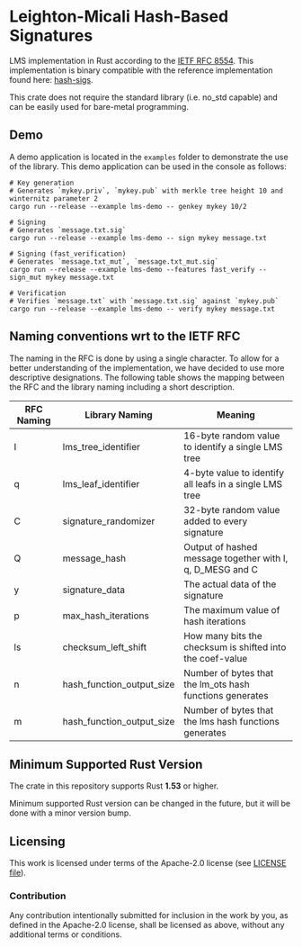 # Leighton-Micali Hash-Based Signatures
LMS implementation in Rust according to the [IETF RFC 8554](https://datatracker.ietf.org/doc/html/rfc8554).
This implementation is binary compatible with the reference implementation found here: [hash-sigs](https://github.com/cisco/hash-sigs).

This crate does not require the standard library (i.e. no_std capable) and can be easily used for bare-metal programming.

## Demo
A demo application is located in the `examples` folder to demonstrate the use of the library.
This demo application can be used in the console as follows:

```
# Key generation
# Generates `mykey.priv`, `mykey.pub` with merkle tree height 10 and winternitz parameter 2
cargo run --release --example lms-demo -- genkey mykey 10/2

# Signing
# Generates `message.txt.sig`
cargo run --release --example lms-demo -- sign mykey message.txt

# Signing (fast_verification)
# Generates `message.txt_mut`, `message.txt_mut.sig`
cargo run --release --example lms-demo --features fast_verify -- sign_mut mykey message.txt

# Verification
# Verifies `message.txt` with `message.txt.sig` against `mykey.pub`
cargo run --release --example lms-demo -- verify mykey message.txt
```

## Naming conventions wrt to the IETF RFC
The naming in the RFC is done by using a single character.
To allow for a better understanding of the implementation, we have decided to use more descriptive designations.
The following table shows the mapping between the RFC and the library naming including a short description.

| RFC Naming | Library Naming       | Meaning                                                   |
|------------|----------------------|-----------------------------------------------------------|
| I          | lms_tree_identifier  | 16-byte random value to identify a single LMS tree        |
| q          | lms_leaf_identifier  | 4-byte value to identify all leafs in a single LMS tree   |
| C          | signature_randomizer | 32-byte random value added to every signature             |
| Q          | message_hash         | Output of hashed message together with I, q, D_MESG and C |
| y          | signature_data       | The actual data of the signature                          |
| p          | max_hash_iterations  | The maximum value of hash iterations                      |
| ls         | checksum_left_shift  | How many bits the checksum is shifted into the coef-value |
| n          | hash_function_output_size | Number of bytes that the lm_ots hash functions generates         |
| m          | hash_function_output_size | Number of bytes that the lms hash functions generates         |

## Minimum Supported Rust Version
The crate in this repository supports Rust **1.53** or higher.

Minimum supported Rust version can be changed in the future, but it will be done with a minor version bump.

## Licensing
This work is licensed under terms of the Apache-2.0 license (see [LICENSE file](LICENSE)).

### Contribution
Any contribution intentionally submitted for inclusion in the work by you, as defined in the Apache-2.0 license, shall be licensed as above, without any additional terms or conditions.
